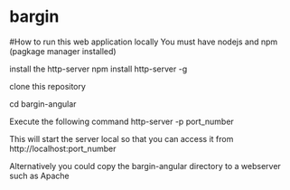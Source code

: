 # bargin


#How to run this web application locally
You must have nodejs and npm (pagkage manager installed)

install the http-server
npm install http-server -g

clone this repository

cd bargin-angular

Execute the following command
http-server -p port_number

This will start the server local so that you can access it from http://localhost:port_number

Alternatively you could copy the bargin-angular directory to a webserver such as Apache
